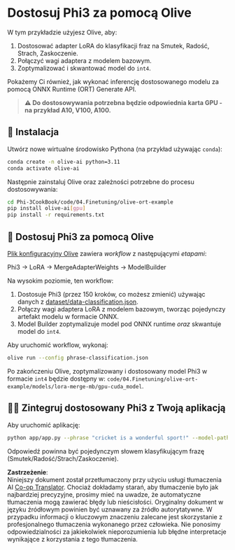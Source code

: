 <!--
CO_OP_TRANSLATOR_METADATA:
{
  "original_hash": "4164123a700fecd535d850f09506d72a",
  "translation_date": "2025-07-16T16:03:25+00:00",
  "source_file": "code/03.Finetuning/olive-ort-example/README.md",
  "language_code": "pl"
}
-->
# Dostosuj Phi3 za pomocą Olive

W tym przykładzie użyjesz Olive, aby:

1. Dostosować adapter LoRA do klasyfikacji fraz na Smutek, Radość, Strach, Zaskoczenie.
1. Połączyć wagi adaptera z modelem bazowym.
1. Zoptymalizować i skwantować model do `int4`.

Pokażemy Ci również, jak wykonać inferencję dostosowanego modelu za pomocą ONNX Runtime (ORT) Generate API.

> **⚠️ Do dostosowywania potrzebna będzie odpowiednia karta GPU - na przykład A10, V100, A100.**

## 💾 Instalacja

Utwórz nowe wirtualne środowisko Pythona (na przykład używając `conda`):

```bash
conda create -n olive-ai python=3.11
conda activate olive-ai
```

Następnie zainstaluj Olive oraz zależności potrzebne do procesu dostosowywania:

```bash
cd Phi-3CookBook/code/04.Finetuning/olive-ort-example
pip install olive-ai[gpu]
pip install -r requirements.txt
```

## 🧪 Dostosuj Phi3 za pomocą Olive
[Plik konfiguracyjny Olive](../../../../../code/03.Finetuning/olive-ort-example/phrase-classification.json) zawiera *workflow* z następującymi *etapami*:

Phi3 -> LoRA -> MergeAdapterWeights -> ModelBuilder

Na wysokim poziomie, ten workflow:

1. Dostosuje Phi3 (przez 150 kroków, co możesz zmienić) używając danych z [dataset/data-classification.json](../../../../../code/03.Finetuning/olive-ort-example/dataset/dataset-classification.json).
1. Połączy wagi adaptera LoRA z modelem bazowym, tworząc pojedynczy artefakt modelu w formacie ONNX.
1. Model Builder zoptymalizuje model pod ONNX runtime *oraz* skwantuje model do `int4`.

Aby uruchomić workflow, wykonaj:

```bash
olive run --config phrase-classification.json
```

Po zakończeniu Olive, zoptymalizowany i dostosowany model Phi3 w formacie `int4` będzie dostępny w: `code/04.Finetuning/olive-ort-example/models/lora-merge-mb/gpu-cuda_model`.

## 🧑‍💻 Zintegruj dostosowany Phi3 z Twoją aplikacją

Aby uruchomić aplikację:

```bash
python app/app.py --phrase "cricket is a wonderful sport!" --model-path models/lora-merge-mb/gpu-cuda_model
```

Odpowiedź powinna być pojedynczym słowem klasyfikującym frazę (Smutek/Radość/Strach/Zaskoczenie).

**Zastrzeżenie**:  
Niniejszy dokument został przetłumaczony przy użyciu usługi tłumaczenia AI [Co-op Translator](https://github.com/Azure/co-op-translator). Chociaż dokładamy starań, aby tłumaczenie było jak najbardziej precyzyjne, prosimy mieć na uwadze, że automatyczne tłumaczenia mogą zawierać błędy lub nieścisłości. Oryginalny dokument w języku źródłowym powinien być uznawany za źródło autorytatywne. W przypadku informacji o kluczowym znaczeniu zalecane jest skorzystanie z profesjonalnego tłumaczenia wykonanego przez człowieka. Nie ponosimy odpowiedzialności za jakiekolwiek nieporozumienia lub błędne interpretacje wynikające z korzystania z tego tłumaczenia.